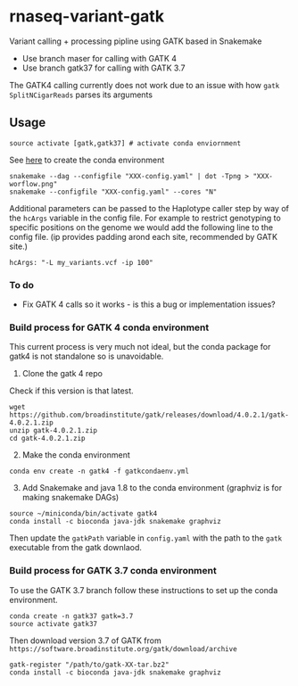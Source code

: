 # rnaseq-variant-gatk
Variant calling + processing pipline using GATK based in Snakemake

* Use branch maser for calling with GATK 4
* Use branch gatk37 for calling with GATK 3.7

The GATK4 calling currently does not work due to an issue with how `gatk SplitNCigarReads` parses its arguments

## Usage

```
source activate [gatk,gatk37] # activate conda enviornment
```
See [here](#anchors-in-markdown) to create the conda environment

```
snakemake --dag --configfile "XXX-config.yaml" | dot -Tpng > "XXX-worflow.png"
snakemake --configfile "XXX-config.yaml" --cores "N"
```

Additional parameters can be passed to the Haplotype caller step by way of the `hcArgs` variable in the config file. For example to restrict genotyping to specific positions on the genome we would add the following line to the config file. (ip provides padding arond each site, recommended by GATK site.)

```
hcArgs: "-L my_variants.vcf -ip 100"
```

### To do

* Fix GATK 4 calls so it works - is this a bug or implementation issues?


### Build process for GATK 4 conda environment

This current process is very much not ideal, but the conda package for gatk4 is not standalone so is unavoidable. 

1. Clone the gatk 4 repo

Check if this version is that latest.

```
wget https://github.com/broadinstitute/gatk/releases/download/4.0.2.1/gatk-4.0.2.1.zip
unzip gatk-4.0.2.1.zip
cd gatk-4.0.2.1.zip
```

2. Make the conda environment

```
conda env create -n gatk4 -f gatkcondaenv.yml
```

3. Add Snakemake and java 1.8 to the conda environment (graphviz is for making snakemake DAGs)

```
source ~/miniconda/bin/activate gatk4
conda install -c bioconda java-jdk snakemake graphviz
```

Then update the `gatkPath` variable in `config.yaml` with the path to the `gatk` executable from the gatk downlaod.

### Build process for GATK 3.7 conda environment

To use the GATK 3.7 branch follow these instructions to set up the conda environment.

```
conda create -n gatk37 gatk=3.7
source activate gatk37
```

Then download version 3.7 of GATK from `https://software.broadinstitute.org/gatk/download/archive`


```
gatk-register "/path/to/gatk-XX-tar.bz2"
conda install -c bioconda java-jdk snakemake graphviz
```